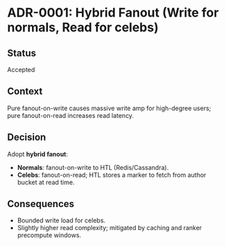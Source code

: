 

# ADR-0001: Hybrid Fanout (Write for normals, Read for celebs)

## Status
Accepted

## Context
Pure fanout-on-write causes massive write amp for high-degree users; pure fanout-on-read increases read latency.

## Decision
Adopt **hybrid fanout**:
- **Normals**: fanout-on-write to HTL (Redis/Cassandra).
- **Celebs**: fanout-on-read; HTL stores a marker to fetch from author bucket at read time.

## Consequences
- Bounded write load for celebs.
- Slightly higher read complexity; mitigated by caching and ranker precompute windows.

